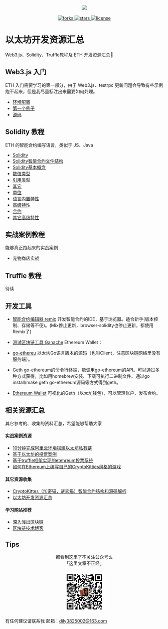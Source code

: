 <p align="center">
    <img src="./logo.jpeg"
         height="130">
</p>
<p align="center">
    <a href="https://github.com/dily3825002/awesome-ethereum/network">
        <img src="https://img.shields.io/github/forks/dily3825002/awesome-ethereum.svg"
             alt="forks">
    </a>
    <a href="https://github.com/dily3825002/awesome-ethereum/stargazers">
        <img src="https://img.shields.io/github/stars/dily3825002/awesome-ethereum.svg"
             alt="stars">
    </a>
    <a href="./LICENSE.md">
        <img src="https://img.shields.io/badge/license-GNU-blue.svg"
             alt="license">
    </a>
</p>

# 以太坊开发资源汇总 

Web3.js、Solidity、Truffle教程及 ETH 开发资源汇总💯

## Web3.js 入门

ETH 入门需要学习的第一部分，由于 Web3.js、testrpc 更新问题会导致有些示例跑不起来，但是我尽量标注出来需要如何处理。

* [环境配置](./1_Web3.js/1_环境配置.md)
* [第一个例子](./1_Web3.js/2_第一个例子.md)
* [源码](./1_Web3.js/learn/app.js)

## Solidity 教程

ETH 的智能合约编写语言，类似于 JS、Java

* [Solidity](./2_Solidity/1_Solidity.md)
* [Solidity智能合约文件结构](./2_Solidity/2_Solidity智能合约文件结构.md)
* [Solidity基本概念](./2_Solidity/3_Solidity基本概念.md)
* [数值类型](./2_Solidity/4_数值类型.md)
* [引用类型](./2_Solidity/5_引用类型.md)
* [其它](./2_Solidity/6_其它.md)
* [单位](./2_Solidity/7_单位.md)
* [语言内置特性](./2_Solidity/8_语言内置特性.md)
* [高级特性](./2_Solidity/9_高级特性.md)
* [合约](./2_Solidity/10_合约.md)
* [其它高级特性](./2_Solidity/11_其它高级特性.md)

## 实战案例教程

能够真正跑起来的实战案例

* 宠物商店实战

## Truffle 教程

待续

## 开发工具

* [智能合约编辑器 remix](http://remix.ethereum.org/)
开发智能合约的IDE，基于浏览器。适合新手(版本控制、存储等不便)。(Mix停止更新，browser-solidity也停止更新，都使用Remix了)

* [测试区块链工具 Ganache](http://truffleframework.com/ganache/)
Ethereum Wallet：

* [go-ethereu](https://ethereum.github.io/go-ethereum/)
以太坊Go语言版本的源码（也叫Client，注意区块链网络里没有服务端）。

* [Geth](https://geth.ethereum.org/downloads/)
go-ethereum的命令行终端，能调用go-ethereum的API。可以通过多种方式获得，比如用homebrew安装、下载可执行二进制文件、通过go install/make geth go-ethereum源码等方式得到geth。

* [Ethereum Wallet](https://ethereumwallet.com/)
可视化的Geth（以太坊钱包），可以管理账户、发布合约。


## 相关资源汇总

其它参考的、收集的资料汇总，希望能够帮助大家

#### 实战案例资源

* [10分钟完成阿里云环境搭建以太坊私有链](https://zhuanlan.zhihu.com/p/32911405)
* [基于以太坊的投票案例](http://www.cnblogs.com/duhuo/p/7449778.html)
* [基于truffle框架实现的etehreum投票系统](https://blog.csdn.net/xxxslinyue/article/details/79223703)
* [如何在Ethereum上编写自己的CryptoKitties风格的游戏](https://blog.csdn.net/mergerly/article/details/79088423)

#### 其它资源收集

* [CryptoKittes（加密猫，谜恋猫）智能合约结构和源码解析](https://blog.csdn.net/marising/article/details/79458403)
* [以太坊开发资源汇总](https://www.v2ex.com/amp/t/436426)

#### 学习网站推荐

* [深入浅出区块链](https://learnblockchain.cn/)
* [区块链技术博客](http://me.tryblockchain.org/)

## Tips

<p align="center">
都看到这里了不关注公众号么<br/>「这里文章不正经」<br/><br/>
    <img src="./wechat.jpg"
         height="130">
</p>

有任何建议请联系我
邮箱：dily3825002@163.com